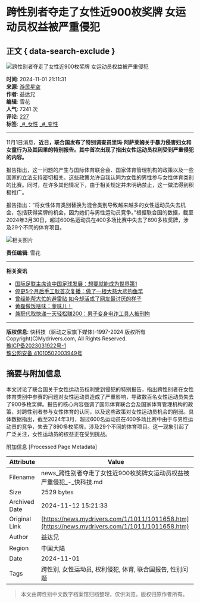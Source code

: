 # 跨性别者夺走了女性近900枚奖牌 女运动员权益被严重侵犯

## 正文 { data-search-exclude }


![跨性别者夺走了女性近900枚奖牌 女运动员权益被严重侵犯](https://img1.kkeji.com/img/2005/20241112/100449760.gif)

**时间**: 2024-11-01 21:11:31  
**来源**: [游民星空](https://www.gamersky.com/news/202410/1835700.shtml)  
**作者**: 益达兄  
**编辑**: 雪花  
**人气**: 7241 次  
**评论**: [227](https://comment8.mydrivers.com/review/1011658-1.htm)  
**标签**: [_#_女性](https://news.mydrivers.com/tag/nvxing_2579.htm) [_#_变性](https://news.mydrivers.com/tag/bianxing.htm)

---

11月1日消息，**近日，联合国发布了特别调查员里玛·阿萨莱姆关于暴力侵害妇女和女童行为及其因果的特别报告。其中首次出现了指出女性运动员权利受到严重侵犯的内容。**

报告指出，这一问题的产生与国际体育联合会、国家体育管理机构的政策以及一些国家的立法支持密切相关。这些政策允许自我认同为女性的男性参与女性体育类别的比赛。同时，在许多其他情况下，由于相关规定并未明确禁止，这一做法得到积极推广。

报告指出：“将女性体育类别替换为混合类别导致越来越多的女性运动员失去机会，包括获得奖牌的机会，因为她们与男性运动员竞争。”根据联合国的数据，截至2024年3月30日，超过600名运动员在400多场比赛中失去了890多枚奖牌，涉及29个不同的体育项目。

![相关图片](https://img1.mydrivers.com/img/20241101/s_a2d1a3e800b84d2f918260481a5a9e41.jpg)

**责任编辑**: 雪花

---

**相关资讯**

- [国际足联主席谈中国足球发展：想要就能成为世界第1](https://news.mydrivers.com/1/1011/1011459.htm)
- [停更5个月后手工耿首次复播：做了一根大慈大悲钓鱼竿](https://news.mydrivers.com/1/1011/1011188.htm)
- [曾经能帮大忙的避雷贴 如今却活成了网友最讨厌的样子](https://news.mydrivers.com/1/1010/1010750.htm)
- [黄磊做饭啥味：爹味儿！](https://news.mydrivers.com/1/1010/1010615.htm)
- [兼职代取快递一天轻松赚200：男子变身电诈工具人被刑拘](https://news.mydrivers.com/1/1010/1010486.htm)

---

**版权信息**: 快科技（驱动之家旗下媒体）·1997-2024 版权所有  
Copyright(C)Mydrivers.com, All Rights Reserved.  
[豫ICP备2023031922号-1](https://beian.miit.gov.cn/)  
[豫公网安备 41010502003949号](http://www.beian.gov.cn/portal/registerSystemInfo?recordcode=41010502003949)

## 摘要与附加信息

<!-- tcd_abstract -->
本文讨论了联合国关于女性运动员权利受到侵犯的特别报告，指出跨性别者在女性体育类别中参赛的问题对女性运动员造成了严重影响，导致数百名女性运动员失去了900多枚奖牌。报告的核心内容强调了国际体育联合会及国家体育管理机构的政策，对跨性别者参与女性体育的认同，以及这些政策对女性运动员机会的削弱。具体数据指出，截至2024年3月，超过600名运动员在400多场比赛中由于与男性运动员的竞争，失去了890多枚奖牌，涉及29个不同的体育项目。这一现象引起了广泛关注，女性运动员的权益正在受到挑战。
<!-- tcd_abstract_end -->

附加信息 [Processed Page Metadata]

| Attribute       | Value                                  |
|-----------------|----------------------------------------|
| Filename        | news_跨性别者夺走了女性近900枚奖牌女运动员权益被严重侵犯_-_快科技.md                             |
| Size            | 2529 bytes                           |
| Archived Date   | 2024-11-12 15:21:33                             |
| Original Link   | [https://news.mydrivers.com/1/1011/1011658.htm](https://news.mydrivers.com/1/1011/1011658.htm)                       |
| Author          | 益达兄                               |
| Region          | 中国大陆                               |
| Date            | 2024-11-01                                 |
| Tags            | 跨性别, 女性运动员, 权利侵犯, 体育, 联合国报告, 性别问题                                 |
>
> 本文由跨性别中文数字档案馆归档整理，仅供浏览。版权归原作者所有。
>
